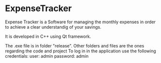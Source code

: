 # ExpenseTracker

Expense Tracker is a Software for managing the monthly expenses in order to achieve a clear understandig of your savings.

It is developed in C++ using Qt framework.

The .exe file is in folder "release". Other folders and files are the ones regarding the code and project
To log in in the application use the following credentials: 
user: admin
password: admin
